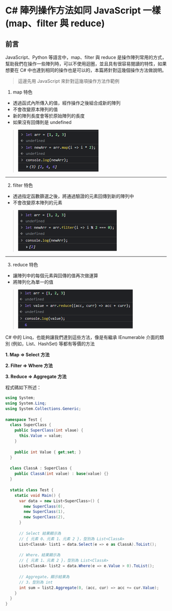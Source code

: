 # C# 陣列操作方法如同 JavaScript 一樣 (map、filter 與 reduce)
## 前言
JavaScript、Python 等語言中，map、filter 與 reduce 是操作陣列常用的方式，幫助我們在操作一些陣列時，可以不使用迴圈，並且具有很容易閱讀的特性，如果想要在 C# 中也達到相同的操作也是可以的，本篇將針對這幾個操作方法做說明。

> 這邊先用 JavaScript 來針對這幾項操作方法作範例

1. map 特色
  - 透過函式內所傳入的值，經作操作之後組合成新的陣列 
  - 不會改變原本陣列的值 
  - 新的陣列長度會等於原始陣列的長度
  - 如果沒有回傳則是 undefined

> ![](./images/image1.png)

<hr>

2. filter 特色 
  - 透過指定函數篩選之後，將通過驗證的元素回傳到新的陣列中
  - 不會改變原本陣列的元素

> ![](./images/image2.png)

<hr>

3. reduce 特色 
  - 讓陣列中的每個元素與回傳的值再次做運算 
  - 將陣列化為單一的值

> ![](./images/image3.png)

C# 中的 Linq，也能夠讓我們達到這些方法，像是有繼承 IEnumerable 介面的類別 (例如，List、HashSet) 等都有等價的方法

**1. Map =\> Select 方法**

**2. Filter =\> Where 方法**

**3. Reduce =\> Aggregate 方法**

程式碼如下所述：
```cs
using System;
using System.Linq;
using System.Collections.Generic;

namespace Test { 
  class SuperClass { 
    public SuperClass(int vlaue) {
      this.Value = value;
    }

    public int Value { get;set; } 
  }
  
  class ClassA : SuperClass {
    public ClassA(int value) : base(value) {}
  }
  
  static class Test {
    static void Main() {
      var data = new List<SuperClass>() { 
        new SuperClass(0),
        new SuperClass(1),
        new SuperClass(2),
      }
      
      // Select 結果顯示為 
      // { 元素 0、元素 1、元素 2 }，型別為 List<ClassA>
      List<ClassA> list1 = data.Select(e => e as ClassA).ToList();
      
      // Where，結果顯示為
      // { 元素 1、元素 2 }，型別為 List<ClassA>
      List<ClassA> list2 = data.Where(e => e.Value > 0).ToList();

      // Aggregate，顯示結果為
      // 3，型別為 int
      int sum = list2.Aggregate(0, (acc, cur) => acc += cur.Value);
    }
  }
}
```

